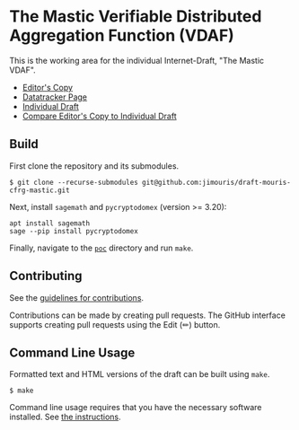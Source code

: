 # The Mastic Verifiable Distributed Aggregation Function (VDAF)

This is the working area for the individual Internet-Draft, "The Mastic VDAF".

* [Editor's Copy](https://jimouris.github.io/draft-mouris-cfrg-mastic/#go.draft-mouris-cfrg-mastic.html)
* [Datatracker Page](https://datatracker.ietf.org/doc/draft-mouris-cfrg-mastic)
* [Individual Draft](https://datatracker.ietf.org/doc/html/draft-mouris-cfrg-mastic)
* [Compare Editor's Copy to Individual Draft](https://jimouris.github.io/draft-mouris-cfrg-mastic/#go.draft-mouris-cfrg-mastic.diff)


## Build
First clone the repository and its submodules.
```shell
$ git clone --recurse-submodules git@github.com:jimouris/draft-mouris-cfrg-mastic.git
```

Next, install `sagemath` and `pycryptodomex` (version >= 3.20):
```shell
apt install sagemath
sage --pip install pycryptodomex
```

Finally, navigate to the [`poc`](poc) directory and run `make`.


## Contributing

See the
[guidelines for contributions](https://github.com/jimouris/draft-mouris-cfrg-mastic/blob/main/CONTRIBUTING.md).

Contributions can be made by creating pull requests.
The GitHub interface supports creating pull requests using the Edit (✏) button.


## Command Line Usage

Formatted text and HTML versions of the draft can be built using `make`.

```shell
$ make
```

Command line usage requires that you have the necessary software installed.  See
[the instructions](https://github.com/martinthomson/i-d-template/blob/main/doc/SETUP.md).

